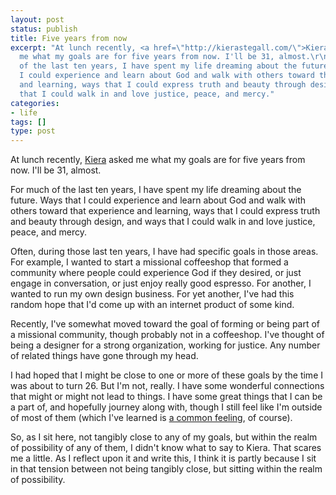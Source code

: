 ```yaml
---
layout: post
status: publish
title: Five years from now
excerpt: "At lunch recently, <a href=\"http://kierastegall.com/\">Kiera</a> asked
  me what my goals are for five years from now. I'll be 31, almost.\r\n\r\nFor much
  of the last ten years, I have spent my life dreaming about the future. Ways that
  I could experience and learn about God and walk with others toward that experience
  and learning, ways that I could express truth and beauty through design, and ways
  that I could walk in and love justice, peace, and mercy."
categories:
- life
tags: []
type: post
---
```

At lunch recently, <a href="http://kierastegall.com/">Kiera</a> asked me what my goals are for five years from now. I'll be 31, almost.

For much of the last ten years, I have spent my life dreaming about the future. Ways that I could experience and learn about God and walk with others toward that experience and learning, ways that I could express truth and beauty through design, and ways that I could walk in and love justice, peace, and mercy.

Often, during those last ten years, I have had specific goals in those areas. For example, I wanted to start a missional coffeeshop that formed a community where people could experience God if they desired, or just engage in conversation, or just enjoy really good espresso. For another, I wanted to run my own design business. For yet another, I've had this random hope that I'd come up with an internet product of some kind. 

Recently, I've somewhat moved toward the goal of forming or being part of a missional community, though probably not in a coffeeshop. I've thought of being a designer for a strong organization, working for justice. Any number of related things have gone through my head.

I had hoped that I might be close to one or more of these goals by the time I was about to turn 26. But I'm not, really. I have some wonderful connections that might or might not lead to things. I have some great things that I can be a part of, and hopefully journey along with, though I still feel like I'm outside of most of them (which I've learned is <a href="http://julieclawson.com/2009/04/29/emergent-insiders/">a common feeling</a>, of course).

So, as I sit here, not tangibly close to any of my goals, but within the realm of possibility of any of them, I didn't know what to say to Kiera. That scares me a little. As I reflect upon it and write this, I think it is partly because I sit in that tension between not being tangibly close, but sitting within the realm of possibility.
